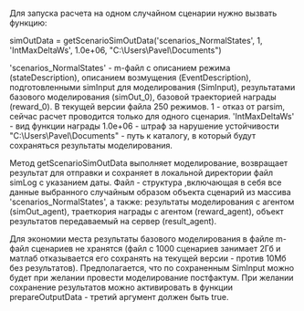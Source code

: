 Для запуска расчета на одном случайном сценарии нужно вызвать функцию:

simOutData = getScenarioSimOutData('scenarios_NormalStates', 1, 'IntMaxDeltaWs', 1.0e+06, "C:\Users\Pavel\Documents\")

'scenarios_NormalStates' - m-файл с описанием режима (stateDescription), описанием возмущения (EventDescription), подготовленными simInput для моделирования (SimInput), результатами базового моделирования (simOut_0), базовой траекторией награды (reward_0). В текущей версии файла 250 режимов.
1 - отказ от parsim, сейчас расчет проводится только для одного сценария.
'IntMaxDeltaWs' - вид функции награды
1.0e+06 - штраф за нарушение устойчивости
"C:\Users\Pavel\Documents\" - путь к каталогу, в который будут сохраняться результаты моделирования.

Метод getScenarioSimOutData выполняет моделирование, возвращает результат для отправки и сохраняет в локальной директории файл simLog с указанием даты. Файл - структура ,включающая в себя все данные выбранного случайным образом объекта сценарий из массива 'scenarios_NormalStates', а также: результаты моделирования с агентом (simOut_agent), траеткория награды с агентом (reward_agent), объект результатов передаваемый на сервер (result_agent).

Для экономии места результаты базового моделирования в файле m-файл сценариев не хранятся (файл с 1000 сценариев занимает 2Гб и матлаб отказывается его сохранять на текущей версии - против 10Мб без результатов). Предполагается, что по сохраненным SimInput можно будет при желании провести моделирование постфактум. При желании сохранение результатов можно активировать в функции prepareOutputData - третий аргумент должен быть true.